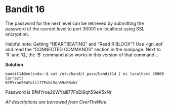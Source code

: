 # Bandit 16

The password for the next level can be retrieved by submitting the password of the current level to port 30001 on localhost using SSL encryption.

Helpful note: Getting “HEARTBEATING” and “Read R BLOCK”? Use -ign_eof and read the “CONNECTED COMMANDS” section in the manpage. Next to ‘R’ and ‘Q’, the ‘B’ command also works in this version of that command…

**Solution**

```
bandit14@melinda:~$ cat /etc/bandit_pass/bandit14 | nc localhost 30000
Correct!
BfMYroe26WYalil77FoDi9qh59eK5xNr
```

Password is BfMYroe26WYalil77FoDi9qh59eK5xNr

*All descriptions are borrowed from OverTheWire.*
